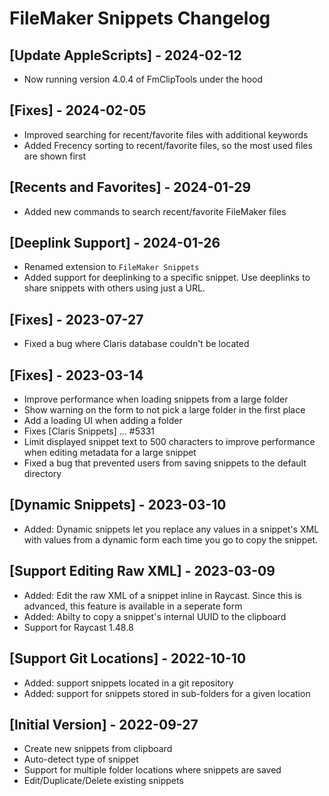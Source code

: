 # FileMaker Snippets Changelog

## [Update AppleScripts] - 2024-02-12

- Now running version 4.0.4 of FmClipTools under the hood

## [Fixes] - 2024-02-05

- Improved searching for recent/favorite files with additional keywords
- Added Frecency sorting to recent/favorite files, so the most used files are shown first

## [Recents and Favorites] - 2024-01-29

- Added new commands to search recent/favorite FileMaker files

## [Deeplink Support] - 2024-01-26

- Renamed extension to `FileMaker Snippets`
- Added support for deeplinking to a specific snippet. Use deeplinks to share snippets with others using just a URL.

## [Fixes] - 2023-07-27

- Fixed a bug where Claris database couldn't be located

## [Fixes] - 2023-03-14

- Improve performance when loading snippets from a large folder
- Show warning on the form to not pick a large folder in the first place
- Add a loading UI when adding a folder
- Fixes [Claris Snippets] ... #5331
- Limit displayed snippet text to 500 characters to improve performance when editing metadata for a large snippet
- Fixed a bug that prevented users from saving snippets to the default directory

## [Dynamic Snippets] - 2023-03-10

- Added: Dynamic snippets let you replace any values in a snippet's XML with values from a dynamic form each time you go to copy the snippet.

## [Support Editing Raw XML] - 2023-03-09

- Added: Edit the raw XML of a snippet inline in Raycast. Since this is advanced, this feature is available in a seperate form
- Added: Abilty to copy a snippet's internal UUID to the clipboard
- Support for Raycast 1.48.8

## [Support Git Locations] - 2022-10-10

- Added: support snippets located in a git repository
- Added: support for snippets stored in sub-folders for a given location

## [Initial Version] - 2022-09-27

- Create new snippets from clipboard
- Auto-detect type of snippet
- Support for multiple folder locations where snippets are saved
- Edit/Duplicate/Delete existing snippets
